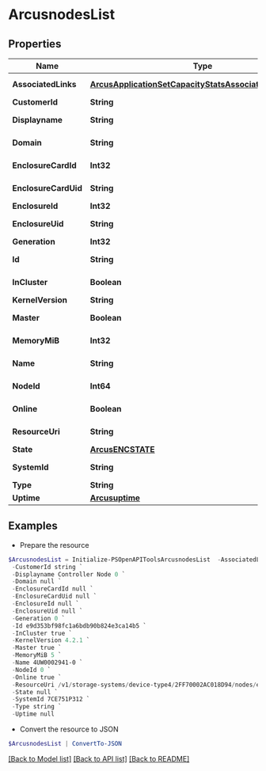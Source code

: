 # ArcusnodesList
## Properties

Name | Type | Description | Notes
------------ | ------------- | ------------- | -------------
**AssociatedLinks** | [**ArcusApplicationSetCapacityStatsAssociatedLinksInner[]**](ArcusApplicationSetCapacityStatsAssociatedLinksInner.md) | Associated Links Details | [optional] 
**CustomerId** | **String** | customerId | [optional] 
**Displayname** | **String** | Name to be used for display purposes | [optional] 
**Domain** | **String** | Domain that the resource belongs to | [optional] 
**EnclosureCardId** | **Int32** | ID of the enclosure card | [optional] 
**EnclosureCardUid** | **String** | Unique Identifier of the enclosure card &#x60;Filter&#x60; | [optional] 
**EnclosureId** | **Int32** | ID of the enclosure | [optional] 
**EnclosureUid** | **String** | Unique Identifier of the enclosure &#x60;Filter&#x60; | [optional] 
**Generation** | **Int32** | generation &#x60;Filter, Sort&#x60; | [optional] 
**Id** | **String** | Unique Identifier of the resource. &#x60;Filter&#x60; | [optional] 
**InCluster** | **Boolean** | Indicates if this node is part of the cluster. | [optional] 
**KernelVersion** | **String** | Kernel version | [optional] 
**Master** | **Boolean** | Indicates if this is the master node. | [optional] 
**MemoryMiB** | **Int32** | Total data memory in the node in MiB | [optional] 
**Name** | **String** | Name of the resource. &#x60;Filter, Sort&#x60; | [optional] 
**NodeId** | **Int64** | Numeric ID of the resource. | [optional] 
**Online** | **Boolean** | Indicates if this node is online | [optional] 
**ResourceUri** | **String** | resourceUri for detailed node object | [optional] 
**State** | [**ArcusENCSTATE**](ArcusENCSTATE.md) |  | [optional] 
**SystemId** | **String** | SystemId/serialNumber of the array. | [optional] 
**Type** | **String** | type | [optional] 
**Uptime** | [**Arcusuptime**](Arcusuptime.md) |  | [optional] 

## Examples

- Prepare the resource
```powershell
$ArcusnodesList = Initialize-PSOpenAPIToolsArcusnodesList  -AssociatedLinks [{&quot;resourceUri&quot;:&quot;/v1/storage-systems/device-type4/2FF70002AC01F0FF&quot;,&quot;type&quot;:&quot;systems&quot;}] `
 -CustomerId string `
 -Displayname Controller Node 0 `
 -Domain null `
 -EnclosureCardId null `
 -EnclosureCardUid null `
 -EnclosureId null `
 -EnclosureUid null `
 -Generation 0 `
 -Id e9d353bf98fc1a6bdb90b824e3ca14b5 `
 -InCluster true `
 -KernelVersion 4.2.1 `
 -Master true `
 -MemoryMiB 5 `
 -Name 4UW0002941-0 `
 -NodeId 0 `
 -Online true `
 -ResourceUri /v1/storage-systems/device-type4/2FF70002AC018D94/nodes/e9d353bf98fc1a6bdb90b824e3ca14b5 `
 -State null `
 -SystemId 7CE751P312 `
 -Type string `
 -Uptime null
```

- Convert the resource to JSON
```powershell
$ArcusnodesList | ConvertTo-JSON
```

[[Back to Model list]](../README.md#documentation-for-models) [[Back to API list]](../README.md#documentation-for-api-endpoints) [[Back to README]](../README.md)


